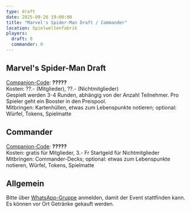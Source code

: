 ```yaml
---
type: draft
date: 2025-09-26 19:00:00
title: "Marvel's Spider-Man Draft / Commander"
location: Spielweltenfabrik
players:
  draft: 0
  commander: 0
---
```

## Marvel's Spider-Man Draft
[Companion-Code](/faq/#was-hat-es-mit-dem-companion-code-auf-sich): **?????** \
Kosten: ??.- (Mitglieder), ??.- (Nichtmitglieder) \
Gespielt werden 3-4 Runden, abhängig von der Anzahl Teilnehmer.
Pro Spieler geht ein Booster in den Preispool. \
Mitbringen: Kartenhüllen, etwas zum Lebenspunkte notieren; optional: Würfel, Tokens, Spielmatte

## Commander
[Companion-Code](/faq/#was-hat-es-mit-dem-companion-code-auf-sich): **?????** \
Kosten: gratis für Mitglieder, 3.- Fr Startgeld für Nichtmitglieder \
Mitbringen: Commander-Decks; optional: etwas zum Lebenspunkte notieren, Würfel, Tokens, Spielmatte

## Allgemein
Bitte über [WhatsApp-Gruppe](https://chat.whatsapp.com/HQ7IINFrZB63esDNRqsIUw) anmelden, damit der Event stattfinden kann. \
Es können vor Ort Getränke gekauft werden.
